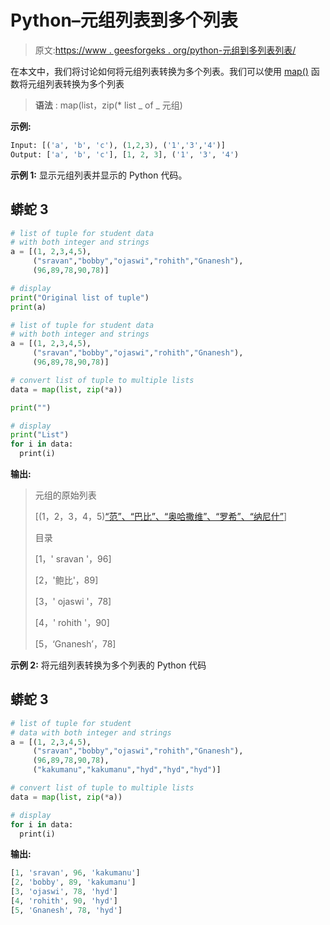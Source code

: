 # Python–元组列表到多个列表

> 原文:[https://www . geesforgeks . org/python-元组到多列表列表/](https://www.geeksforgeeks.org/python-list-of-tuples-to-multiple-lists/)

在本文中，我们将讨论如何将元组列表转换为多个列表。我们可以使用 [map()](https://www.geeksforgeeks.org/python-map-function/) 函数将元组列表转换为多个列表

> **语法** : map(list，zip(* list _ of _ 元组)

**示例:**

```py
Input: [('a', 'b', 'c'), (1,2,3), ('1','3','4')]
Output: ['a', 'b', 'c'], [1, 2, 3], ('1', '3', '4')
```

**示例 1:** 显示元组列表并显示的 Python 代码。

## 蟒蛇 3

```py
# list of tuple for student data
# with both integer and strings
a = [(1, 2,3,4,5),
     ("sravan","bobby","ojaswi","rohith","Gnanesh"), 
     (96,89,78,90,78)]

# display
print("Original list of tuple")
print(a)

# list of tuple for student data 
# with both integer and strings
a = [(1, 2,3,4,5),
     ("sravan","bobby","ojaswi","rohith","Gnanesh"),
     (96,89,78,90,78)]

# convert list of tuple to multiple lists
data = map(list, zip(*a))

print("")

# display 
print("List")
for i in data:
  print(i)
```

**输出:**

> 元组的原始列表
> 
> [(1，2，3，4，5)[“范”、“巴比”、“奥哈撒维”、“罗希”、“纳尼什”](96，89，78，90，78)]
> 
> 目录
> 
> [1，' sravan '，96]
> 
> [2，'鲍比'，89]
> 
> [3，' ojaswi '，78]
> 
> [4，' rohith '，90]
> 
> [5，‘Gnanesh’，78]

**示例 2:** 将元组列表转换为多个列表的 Python 代码

## 蟒蛇 3

```py
# list of tuple for student
# data with both integer and strings
a = [(1, 2,3,4,5), 
     ("sravan","bobby","ojaswi","rohith","Gnanesh"),
     (96,89,78,90,78),
     ("kakumanu","kakumanu","hyd","hyd","hyd")]

# convert list of tuple to multiple lists
data = map(list, zip(*a))

# display 
for i in data:
  print(i)
```

**输出:**

```py
[1, 'sravan', 96, 'kakumanu']
[2, 'bobby', 89, 'kakumanu']
[3, 'ojaswi', 78, 'hyd']
[4, 'rohith', 90, 'hyd']
[5, 'Gnanesh', 78, 'hyd']
```